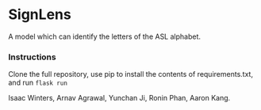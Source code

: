 # SignLens
A model which can identify the letters of the ASL alphabet.

### Instructions
Clone the full repository, use pip to install the contents of requirements.txt, and run
```flask run```

Isaac Winters, Arnav Agrawal, Yunchan Ji, Ronin Phan, Aaron Kang.
